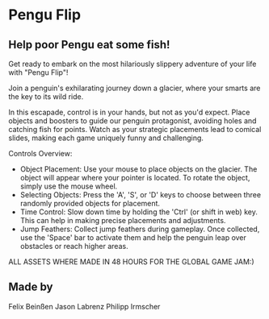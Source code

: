 # Pengu Flip
## Help poor Pengu eat some fish!

Get ready to embark on the most hilariously slippery adventure of your life with "Pengu Flip"!

Join a penguin's exhilarating journey down a glacier, where your smarts are the key to its wild ride.

In this escapade, control is in your hands, but not as you'd expect. Place objects and boosters to guide our penguin protagonist, avoiding holes and catching fish for points. Watch as your strategic placements lead to comical slides, making each game uniquely funny and challenging.

Controls Overview:
- Object Placement: Use your mouse to place objects on the glacier. The object will appear where your pointer is located. To rotate the object, simply use the mouse wheel.
- Selecting Objects: Press the 'A', 'S', or 'D' keys to choose between three randomly provided objects for placement.
- Time Control: Slow down time by holding the 'Ctrl' (or shift in web) key. This can help in making precise placements and adjustments.
- Jump Feathers: Collect jump feathers during gameplay. Once collected, use the 'Space' bar to activate them and help the penguin leap over obstacles or reach higher areas.

ALL ASSETS WHERE MADE IN 48 HOURS FOR THE GLOBAL GAME JAM:)

## Made by
Felix Beinßen
Jason Labrenz
Philipp Irmscher
